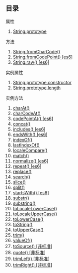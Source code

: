 ## 目录

属性

1. [String.prototype](#docs/prototype)

方法

1. [String.fromCharCode()](#docs/fromCharCode)
1. [String.fromCodePoint() \[es6\]](#docs/fromCodePoint)
1. [String.raw() \[es6\]](#docs/raw)

实例属性

1. [String.prototype.constructor](#docs/constructor)
1. [String.prototype.length](#docs/length)

实例方法

1. [charAt()](#docs/charAt)
1. [charCodeAt()](#docs/charCodeAt)
1. [codePointAt() \[es6\]](#docs/codePointAt)
1. [concat()](#docs/concat)
1. [includes() \[es6\]](#docs/includes)
1. [endsWith() \[es6\]](#docs/endsWith)
1. [indexOf()](#docs/indexOf)
1. [lastIndexOf()](#docs/lastIndexOf)
1. [localeCompare()](#docs/localeCompare)
1. [match()](#docs/match)
1. [normalize() \[es6\]](#docs/normalize)
1. [repeat() [es6]](#docs/repeat)
1. [replace()](#docs/replace)
1. [search()](#docs/search)
1. [slice()](#docs/slice)
1. [split()](#docs/split)
1. [startsWith() \[es6\]](#docs/startsWith)
1. [substr()](#docs/substr)
1. [substring()](#docs/substring)
1. [toLocaleLowerCase()](#docs/toLocaleLowerCase)
1. [toLocaleUpperCase()](#docs/toLocaleUpperCase)
1. [toLowerCase()](#docs/toLowerCase)
1. [toString()](#docs/toString)
1. [toUpperCase()](#docs/toUpperCase)
1. [trim()](#docs/trim)
1. [valueOf()](#docs/valueOf)
1. [toSource() \[非标准\]](#docs/toSource)
1. [quote() \[非标准\]](#docs/quote)
1. [trimLeft() \[非标准\]](#docs/trimLeft)
1. [trimRight() \[非标准\]](#docs/trimRight)